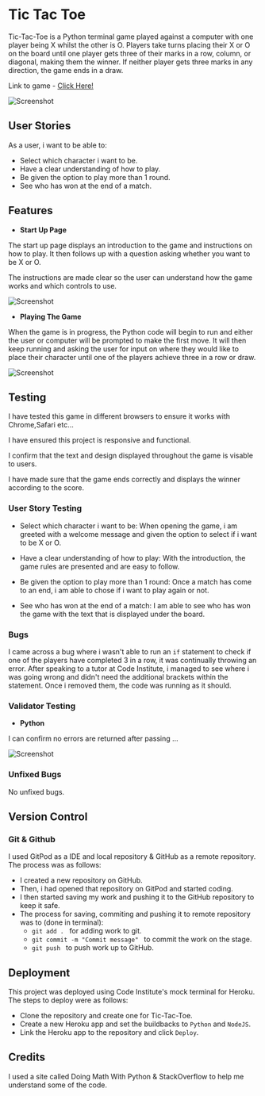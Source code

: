 # Tic Tac Toe

Tic-Tac-Toe is a Python terminal game played against a computer with one player being X whilst the other is O. Players take turns placing their X or O on the board until one player gets three of their marks in a row, column, or diagonal, making them the winner. If neither player gets three marks in any direction, the game ends in a draw.

Link to game - <a href=" " target="blank" rel="noopener" aria-label="Visit Tic Tac Toe (Opens in a new tab)"> Click Here!</a>

![Screenshot]()

## User Stories

As a user, i want to be able to:

- Select which character i want to be.
- Have a clear understanding of how to play.
- Be given the option to play more than 1 round.
- See who has won at the end of a match.


## Features

- __Start Up Page__

The start up page displays an introduction to the game and instructions on how to play. It then follows up with a question asking whether you want to be X or O.

The instructions are made clear so the user can understand how the game works and which controls to use.

![Screenshot]()

- __Playing The Game__

When the game is in progress, the Python code will begin to run and either the user or computer will be prompted to make the first move. It will then keep running and asking the user for input on where they would like to place their character until one of the players achieve three in a row or draw.

![Screenshot]()

## Testing

I have tested this game in different browsers to ensure it works with Chrome,Safari etc...

I have ensured this project is responsive and functional.

I confirm that the text and design displayed throughout the game is visable to users. 

I have made sure that the game ends correctly and displays the winner according to the score.

### User Story Testing 

- Select which character i want to be: When opening the game, i am greeted with a welcome message and given the option to select if i want to be X or O.

- Have a clear understanding of how to play: With the introduction, the game rules are presented and are easy to follow.

- Be given the option to play more than 1 round: Once a match has come to an end, i am able to chose if i want to play again or not.

- See who has won at the end of a match: I am able to see who has won the game with the text that is displayed under the board.

### Bugs

I came across a bug where i wasn't able to run an `if` statement to check if one of the players have completed 3 in a row, it was continually throwing an error. After speaking to a tutor at Code Institute, i managed to see where i was going wrong and didn't need the additional brackets within the statement. Once i removed them, the code was running as it should. 

### Validator Testing

- __Python__

I can confirm no errors are returned after passing ...

![Screenshot]()


### Unfixed Bugs

No unfixed bugs.

## Version Control

### Git & Github

I used GitPod as a IDE and local repository & GitHub as a remote repository. The process was as follows:
- I created a new repository on GitHub.
- Then, i had opened that repository on GitPod and started coding.
- I then started saving my work and pushing it to the GitHub repository to keep it safe.
- The process for saving, commiting and pushing it to remote repository was to (done in terminal): 
  - `git add . ` for adding work to git.
  - `git commit -m "Commit message" ` to commit the work on the stage.
  - `git push ` to push work up to GitHub.

## Deployment

This project was deployed using Code Institute's mock terminal for Heroku. The steps to deploy were as follows:

- Clone the repository and create one for Tic-Tac-Toe.
- Create a new Heroku app and set the buildbacks to `Python` and `NodeJS`.
- Link the Heroku app to the repository and click `Deploy`.

## Credits

I used a site called Doing Math With Python & StackOverflow to help me understand some of the code.
